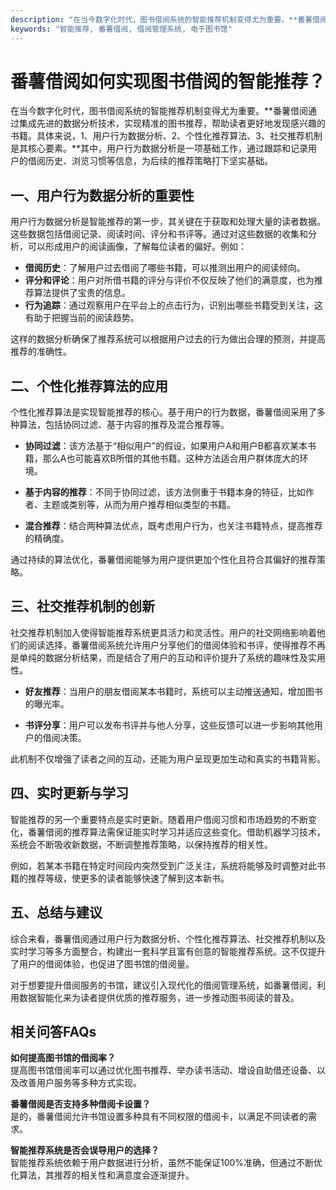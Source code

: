 ```yaml
---
description: "在当今数字化时代，图书借阅系统的智能推荐机制变得尤为重要。**番薯借阅通过集成先进的数据分析技术，实现精准的图书推荐，帮助读者更好地发现感兴趣的书籍。具体来说，1、用户行为数据分析、2、个性化推荐算法、3、社交推荐机制是其核心要素。**其中，用户行为数据分析是一项基础工作，通过跟踪和记录用户的借阅历史、浏览习惯等信息，为后续的推荐策略打下坚实基础。"
keywords: "智能推荐, 番薯借阅, 借阅管理系统, 电子图书馆"
---
```

# 番薯借阅如何实现图书借阅的智能推荐？

在当今数字化时代，图书借阅系统的智能推荐机制变得尤为重要。**番薯借阅通过集成先进的数据分析技术，实现精准的图书推荐，帮助读者更好地发现感兴趣的书籍。具体来说，1、用户行为数据分析、2、个性化推荐算法、3、社交推荐机制是其核心要素。**其中，用户行为数据分析是一项基础工作，通过跟踪和记录用户的借阅历史、浏览习惯等信息，为后续的推荐策略打下坚实基础。

## 一、用户行为数据分析的重要性

用户行为数据分析是智能推荐的第一步，其关键在于获取和处理大量的读者数据。这些数据包括借阅记录、阅读时间、评分和书评等。通过对这些数据的收集和分析，可以形成用户的阅读画像，了解每位读者的偏好。例如：

- **借阅历史**：了解用户过去借阅了哪些书籍，可以推测出用户的阅读倾向。
- **评分和评论**：用户对所借书籍的评分与评价不仅反映了他们的满意度，也为推荐算法提供了宝贵的信息。
- **行为追踪**：通过观察用户在平台上的点击行为，识别出哪些书籍受到关注，这有助于把握当前的阅读趋势。

这样的数据分析确保了推荐系统可以根据用户过去的行为做出合理的预测，并提高推荐的准确性。

## 二、个性化推荐算法的应用

个性化推荐算法是实现智能推荐的核心。基于用户的行为数据，番薯借阅采用了多种算法，包括协同过滤、基于内容的推荐及混合推荐等。

- **协同过滤**：该方法基于“相似用户”的假设，如果用户A和用户B都喜欢某本书籍，那么A也可能喜欢B所借的其他书籍。这种方法适合用户群体庞大的环境。
  
- **基于内容的推荐**：不同于协同过滤，该方法侧重于书籍本身的特征，比如作者、主题或类别等，从而为用户推荐相似类型的书籍。

- **混合推荐**：结合两种算法优点，既考虑用户行为，也关注书籍特点，提高推荐的精确度。

通过持续的算法优化，番薯借阅能够为用户提供更加个性化且符合其偏好的推荐策略。

## 三、社交推荐机制的创新

社交推荐机制加入使得智能推荐系统更具活力和灵活性。用户的社交网络影响着他们的阅读选择，番薯借阅系统允许用户分享他们的借阅体验和书评，使得推荐不再是单纯的数据分析结果，而是结合了用户的互动和评价提升了系统的趣味性及实用性。

- **好友推荐**：当用户的朋友借阅某本书籍时，系统可以主动推送通知，增加图书的曝光率。
  
- **书评分享**：用户可以发布书评并与他人分享，这些反馈可以进一步影响其他用户的借阅决策。

此机制不仅增强了读者之间的互动，还能为用户呈现更加生动和真实的书籍背影。

## 四、实时更新与学习

智能推荐的另一个重要特点是实时更新。随着用户借阅习惯和市场趋势的不断变化，番薯借阅的推荐算法需保证能实时学习并适应这些变化。借助机器学习技术，系统会不断吸收新数据，不断调整推荐策略，以保持推荐的相关性。

例如，若某本书籍在特定时间段内突然受到广泛关注，系统将能够及时调整对此书籍的推荐等级，使更多的读者能够快速了解到这本新书。

## 五、总结与建议

综合来看，番薯借阅通过用户行为数据分析、个性化推荐算法、社交推荐机制以及实时学习等多方面整合，构建出一套科学且富有创意的智能推荐系统。这不仅提升了用户的借阅体验，也促进了图书馆的借阅量。

对于想要提升借阅服务的书馆，建议引入现代化的借阅管理系统，如番薯借阅，利用数据智能化来为读者提供优质的推荐服务，进一步推动图书阅读的普及。

## 相关问答FAQs

**如何提高图书馆的借阅率？**  
提高图书馆借阅率可以通过优化图书推荐、举办读书活动、增设自助借还设备、以及改善用户服务等多种方式实现。

**番薯借阅是否支持多种借阅卡设置？**  
是的，番薯借阅允许书馆设置多种具有不同权限的借阅卡，以满足不同读者的需求。

**智能推荐系统是否会误导用户的选择？**  
智能推荐系统依赖于用户数据进行分析，虽然不能保证100%准确，但通过不断优化算法，其推荐的相关性和满意度会逐渐提升。
